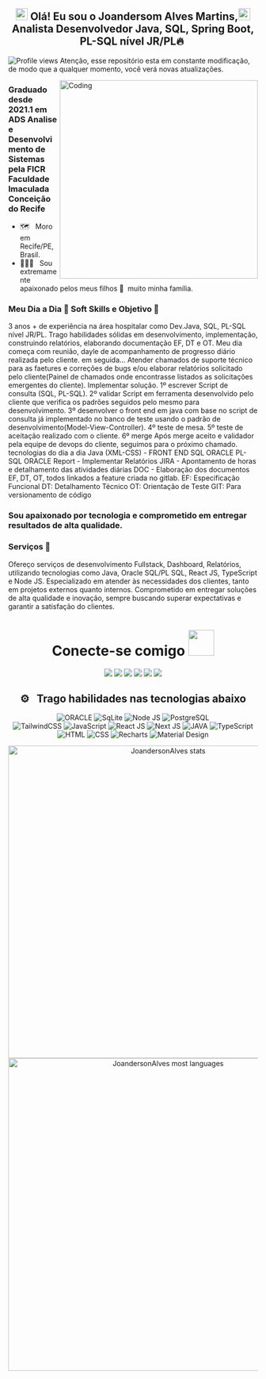 
## <div align="center"> <img src="https://github.com/TheDudeThatCode/TheDudeThatCode/blob/master/Assets/Earth.gif" width="24px" height="24px"> Olá! Eu sou o Joandersom Alves Martins,<img src="https://github.com/TheDudeThatCode/TheDudeThatCode/blob/master/Assets/Hi.gif" width="24px" height="24px">  <br>Analista Desenvolvedor Java, SQL, Spring Boot, PL-SQL nível JR/PL🔥&nbsp; </div>

<p align="left"> <img src="https://komarev.com/ghpvc/?username=JoandersonAlvesMartins&color=993399" alt="Profile views" /> 
  Atenção, esse repositório esta em constante modificação, de modo que a qualquer momento, você verá novas atualizações.
</p>

<img align="right" alt="Coding" width="400" src="https://user-images.githubusercontent.com/74038190/229223263-cf2e4b07-2615-4f87-9c38-e37600f8381a.gif">

### Graduado desde 2021.1 em ADS Analise e Desenvolvimento de Sistemas pela FICR Faculdade Imaculada Conceição do Recife
  
- 🗺️ &nbsp; Moro em Recife/PE, Brasil.
- 👩‍👧‍👦 &nbsp; Sou extremamente apaixonado pelos meus filhos 💚 &nbsp;muito minha família.

### Meu Dia a Dia 🚀&nbsp;Soft Skills e Objetivo 💚 &nbsp;

3 anos + de experiência na área hospitalar como Dev.Java, SQL, PL-SQL nível JR/PL.
Trago habilidades sólidas em desenvolvimento, implementação, construindo relatórios, elaborando documentação EF, DT e OT.
Meu dia começa com reunião, dayle de acompanhamento de progresso diário realizada pelo cliente.
em seguida...
Atender chamados de suporte técnico para as faetures e correções de bugs e/ou elaborar relatórios solicitado pelo cliente(Painel de chamados onde encontrasse listados as solicitações emergentes do cliente).
Implementar solução.
1º escrever Script de consulta (SQL, PL-SQL).
2º validar Script em ferramenta desenvolvido pelo cliente que verifica os padrões seguidos pelo mesmo para desenvolvimento.
3º desenvolver o front end em java com base no script de consulta já implementado no banco de teste usando o padrão de desenvolvimento(Model-View-Controller).
4º teste de mesa.
5º teste de aceitação realizado com o cliente.
6º merge
Após merge aceito e validador pela equipe de devops do cliente, seguimos para o próximo chamado.
tecnologias do dia a dia
Java (XML-CSS) - FRONT END
SQL ORACLE
PL-SQL ORACLE
Report - Implementar Relatórios
JIRA - Apontamento de horas e detalhamento das atividades diárias
DOC - Elaboração dos documentos EF, DT, OT, todos linkados a feature criada no gitlab.
EF: Especificação Funcional
DT: Detalhamento Técnico
OT: Orientação de Teste
GIT: Para versionamento de código

### Sou apaixonado por tecnologia e comprometido em entregar resultados de alta qualidade.

### Serviços 💚 &nbsp;
Ofereço serviços de desenvolvimento Fullstack, Dashboard, Relatórios, utilizando tecnologias como Java, Oracle SQL/PL SQL, React JS, TypeScript e Node JS.
Especializado em atender às necessidades dos clientes, tanto em projetos externos quanto internos. Comprometido em entregar soluções de alta qualidade e inovação, 
sempre buscando superar expectativas e garantir a satisfação do clientes.

<div align="center">
<h1> Conecte-se comigo <img src="https://github.com/TheDudeThatCode/TheDudeThatCode/blob/master/Assets/Handshake.gif" height="52px"></h1>
  
<a href="#" ></a><img src="https://img.shields.io/website/http/monip.org.svg">
<a href="https://www.instagram.com/joandersonalvesmartins/"><img src="https://img.shields.io/badge/-instagram-E4405F?style=for-the-badge&logo=instagram&logoColor=white" target="_blank"></a>
<a href="https://www.linkedin.com/in/joandersonalvesmartins/"><img src="https://img.shields.io/badge/-linkedin-0077B5?style=for-the-badge&logo=linkedin&logoColor=white" target="_blank"></a>
<a href="https://www.youtube.com/channel/UCYlcXMwp5CEoG22KxV4aqmQ/"><img src="https://img.shields.io/badge/-youtube-FF0000?style=for-the-badge&logo=youtube&logoColor=white" target="_blank"></a>
<a href="mailto:joandersonmartins2013@gmail.com/"><img src="https://img.shields.io/badge/Gmail-D14836?style=for-the-badge&logo=gmail&logoColor=white" target="_blank"></a>
<a href="https://api.whatsapp.com/send?1=pt_br&phone=5581985456283" target="_blank"><img src="https://img.shields.io/badge/Whatsapp-00b53e?style=for-the-badge&logo=Whatsapp&logoColor=white" target="_blank"/></a>
</div>

<div align="center">
 <h2> ⚙️ &nbsp; Trago habilidades nas tecnologias abaixo </h2>
  
![ORACLE](https://img.shields.io/badge/-ORACLE-333333?style=flat&logo=ORACLE&logoColor=ff0000)
![SqLite](https://img.shields.io/badge/-SqLite-333333?style=flat&logo=sqlite&logoColor=1572B6)
![Node JS](https://img.shields.io/badge/-Node-333333?style=flat&logo=node.js)
![PostgreSQL](https://img.shields.io/badge/-PostgreSQL-333333?style=flat&logo=postgresql)   
![TailwindCSS](https://img.shields.io/badge/-TailwindCSS-333333?style=flat&logo=tailwindcss)
![JavaScript](https://img.shields.io/badge/-JavaScript-333333?style=flat&logo=javascript)
![React JS](https://img.shields.io/badge/-React-333333?style=flat&logo=react)
![Next JS](https://img.shields.io/badge/-Next-333333?style=flat&logo=next)
![JAVA](https://img.shields.io/badge/-Java-333333?style=flat&logo=Java&logoColor=ff0000)
![TypeScript](https://img.shields.io/badge/-TypeScript-333333?style=flat&logo=typescript) 
![HTML](https://img.shields.io/badge/-HTML-333333?style=flat&logo=HTML5)
![CSS](https://img.shields.io/badge/-CSS-333333?style=flat&logo=CSS3&logoColor=1572B6)
![Recharts](https://img.shields.io/badge/-Recharts-333333?style=flat&logo=recharts)
![Material Design](https://img.shields.io/badge/-MaterialDesign-333333?style=flat&logo=materialdesign&logoColor=E535AB)

</div>

<div align="center">
<img width="630em" src="https://github-readme-stats.vercel.app/api?username=joandersonalvesmartins&show_icons=true&theme=vision-friendly-dark" alt="JoandersonAlves stats"/>
  <br>
<img width="630em" src="https://github-readme-stats.vercel.app/api/top-langs/?username=joandersonalvesmartins&layout=compact&langs_count=8&show_icons=true&theme=vision-friendly-dark" alt="JoandersonAlves most languages"/>
</div>
